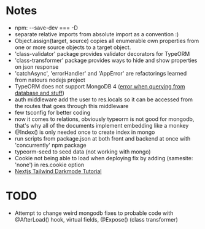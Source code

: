 # Notes

- npm: --save-dev === -D
- separate relative imports from absolute import as a convention :)
- Object.assign(target, source) copies all enumerable own properties from one or more source objects to a target object.
- 'class-validator' package provides validator decorators for TypeORM
- 'class-transformer' package provides ways to hide and show properties on json response
- 'catchAsync', 'errorHandler' and 'AppError' are refactorings learned from natours nodejs project
- TypeORM does not support MongoDB 4 ([error when querying from database and stuff](https://stackoverflow.com/questions/68908467/typeorm-and-mongodb-and-repositories-cannot-read-property-prototype-of-undefi))
- auth middleware add the user to res.locals so it can be accessed from the routes that goes through this middleware
- few tsconfig for better coding
- now it comes to relations, obviously typeorm is not good for mongodb, that's why all of the documents implement embedding like a monkey
- @Index() is only needed once to create index in mongo
- run scripts from package.json at both front and backend at once with 'concurrently' npm package
- typeorm-seed to seed data (not working with mongo)
- Cookie not being able to load when deploying fix by adding (samesite: 'none') in res.cookie option
- [Nextjs Tailwind Darkmode Tutorial](https://egghead.io/blog/tailwindcss-dark-mode-nextjs-typography-prose)

# TODO

- Attempt to change weird mongodb fixes to probable code with @AfterLoad() hook, virtual fields, @Expose() (class transformer)
